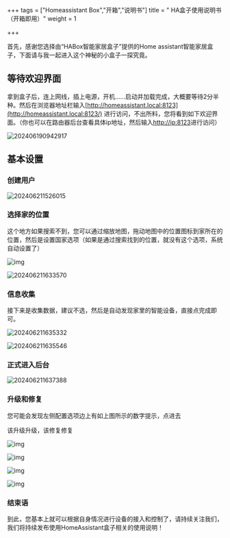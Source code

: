 +++
tags = ["Homeassistant Box","开箱","说明书"]
title = " HA盒子使用说明书（开箱即用）"
weight = 1

+++

首先，感谢您选择由“HABox智能家居盒子”提供的Home assistant智能家居盒子，下面请与我一起进入这个神秘的小盒子一探究竟。

## 等待欢迎界面

拿到盒子后，连上网线，插上电源，开机……启动并加载完成，大概要等待2分半种。然后在浏览器地址栏输入[http://homeassistant.local:8123](http://homeassistant.local:8123/) 进行访问，不出所料，您将看到如下欢迎界面。（你也可以在路由器后台查看具体ip地址，然后输入[http://ip:8123](http://ip:8123/)进行访问）



![202406190942917](https://pic.456766.xyz/typora/202406190942917.png)



## 基本设置

### 创建用户



![202406211526015](https://pic.456766.xyz/typora/202406211526015.png)







### 选择家的位置

这个地方如果搜索不到，您可以通过缩放地图，拖动地图中的位置图标到家所在的位置，然后是设置国家选项（如果是通过搜索找到的位置，就没有这个选项，系统自动设置了）



![img](https://pic.456766.xyz/typora/e44a5581acae451ff0707c4d898449c3e4e7b897.png)









![202406211633570](https://pic.456766.xyz/typora/202406211633570.png)







### 信息收集

接下来是收集数据，建议不选，然后是自动发现家里的智能设备，直接点完成即可。



![202406211635332](https://pic.456766.xyz/typora/202406211635332.png)







![202406211635546](https://pic.456766.xyz/typora/202406211635546.png)









### 正式进入后台

![202406211637388](https://pic.456766.xyz/typora/202406211637388.png)





### 升级和修复

您可能会发现左侧配置选项边上有如上图所示的数字提示，点进去

该升级升级，该修复修复

![img](https://pic.456766.xyz/typora/d2c664e0a2fa27ba6fc97a773560ed5975a97b49.png)







![img](https://pic.456766.xyz/typora/0310e4b87dacb4a2aecd2cb2b5d1247dbe2acf54.png)







![img](https://pic.456766.xyz/typora/f152df71ed02d594e08f2d4b0bc31e6186aa8d08.png)







![img](https://pic.456766.xyz/typora/eb2058a97322851ba59fcfe3be5cd3aaa18b84f3.png)





### 结束语

到此，您基本上就可以根据自身情况进行设备的接入和控制了，请持续关注我们，我们将持续发布使用HomeAssistant盒子相关的使用说明！
